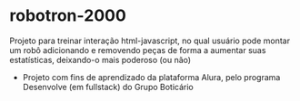 # robotron-2000

Projeto para treinar interação html-javascript, no qual usuário pode montar um robô adicionando e removendo peças de forma a aumentar suas estatísticas, deixando-o mais poderoso (ou não)



- Projeto com fins de aprendizado da plataforma Alura, pelo programa Desenvolve (em fullstack) do Grupo Boticário
